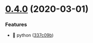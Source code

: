 # [0.4.0](https://github.com/shunkakinoki/notebook/compare/v0.3.1...v0.4.0) (2020-03-01)


### Features

* 🎸 python ([337c09b](https://github.com/shunkakinoki/notebook/commit/337c09b3fdd101994d3ca19ca6181ae576b3a4a0))
